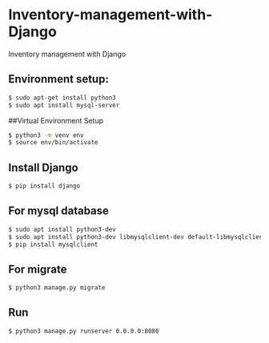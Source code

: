 # Inventory-management-with-Django
Inventory management with Django

## Environment setup:
```Bash
$ sudo apt-get install python3
$ sudo apt install mysql-server
```
##Virtual Environment Setup
```Bash
$ python3 -m venv env
$ source env/bin/activate
```
## Install Django 
```Bash
$ pip install django
```
## For mysql database
```Bash
$ sudo apt install python3-dev
$ sudo apt install python3-dev libmysqlclient-dev default-libmysqlclient-dev
$ pip install mysqlclient
```
## For migrate
```Bash
$ python3 manage.py migrate
```
## Run
```Bash
$ python3 manage.py runserver 0.0.0.0:8080
```
